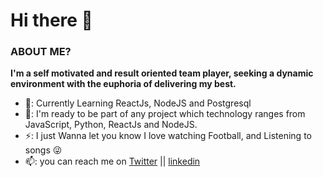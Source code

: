 # Hi there 👋


### ABOUT ME?

**I'm a self motivated and result oriented team player, seeking a dynamic environment with the euphoria of delivering my best.** 

 - 🌱: Currently Learning ReactJs, NodeJS and Postgresql 
 - 👯: I'm ready to be part of any project which technology ranges from JavaScript, Python, ReactJs and NodeJS.
 - ⚡: I just Wanna let you know I love watching Football, and Listening to songs 😜
 - 📫: you can reach me on [Twitter](https://twitter.com/dkrestdev) || [linkedin](https://www.linkedin.com/in/oluwatosin-akande1)





<!--
**dkrest1/dkrest1** is a ✨ _special_ ✨ repository because its `README.md` (this file) appears on your GitHub profile.

Here are some ideas to get you started:

- 🔭 I’m currently working on ...
- 🌱 I’m currently learning ...
- 👯 I’m looking to collaborate on ...
- 🤔 I’m looking for help with ...
- 💬 Ask me about ...
- 📫 How to reach me: ...
- 😄 Pronouns: ...
- ⚡ Fun fact: ...
-->
